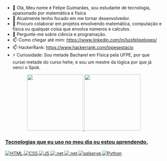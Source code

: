 - 👋 Olá, Meu nome é Felipe Guimarães, sou estudante de tecnologia, apaixonado por matemática e física
- 🌱 Atualmente tenho focado em me tornar desenvolvedor.
- 👯 Procuro colaborar em projetos envolvendo matemática, computação e física ou qualquer coisa que envolva números e calculos.
- 💬 Pergunte-me sobre ciência e programação.
- 📫 Como chegar até mim: https://www.linkedin.com/in/luisfelipelopes/
- 📫 HackerRank: https://www.hackerrank.com/lopesestacio
- ⚡ Curiosidade: Sou metade Bacharel em Física pela UFPE, por que cursei metade do curso hehe, e sou um mestre da lógica por que já venci o Spok.

<div align="center">
  <a href="https://github.com/lopesestacio">
  <img height="180em" src="https://github-readme-stats.vercel.app/api?username=lopesestacio&show_icons=true&theme=dracula&include_all_commits=true&count_private=true"/>
  <img height="180em" src="https://github-readme-stats.vercel.app/api/top-langs/?username=lopesestacio&layout=compact&langs_count=7&theme=dracula"/>
</div>


### Tecnologias que eu uso no meu dia ou estou aprendendo.
<div style="display: inline_block">
  <img align="center" alt="HTML" src="https://img.shields.io/badge/HTML5-E34F26?style=for-the-badge&logo=html5&logoColor=white" />
  <img align="center" alt="CSS" src="https://img.shields.io/badge/CSS3-1572B6?style=for-the-badge&logo=css3&logoColor=white" />
  <img align="center" alt="JS" src="https://img.shields.io/badge/JavaScript-F7DF1E?style=for-the-badge&logo=javascript&logoColor=black" />
  <img align="center" alt=".net" src="https://img.shields.io/badge/C%23-239120?style=for-the-badge&logo=c-sharp&logoColor=white" />
  <img align="center" alt=".net" src="https://img.shields.io/badge/.NET-5C2D91?style=for-the-badge&logo=.net&logoColor=white" />
  <img align="center" alt="sqlserve" src="https://img.shields.io/badge/Microsoft_SQL_Server-CC2927?style=for-the-badge&logo=microsoft-sql-server&logoColor=white" />
  <img align="center" alt="Python" src="https://img.shields.io/badge/Python-14354C?style=for-the-badge&logo=python&logoColor=white" />
</div><br/>
  
